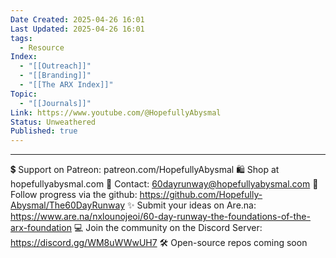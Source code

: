 ```yaml
---
Date Created: 2025-04-26 16:01
Last Updated: 2025-04-26 16:01
tags:
  - Resource
Index:
  - "[[Outreach]]"
  - "[[Branding]]"
  - "[[The ARX Index]]"
Topic:
  - "[[Journals]]"
Link: https://www.youtube.com/@HopefullyAbysmal
Status: Unweathered
Published: true
---
```

---

💲 Support on Patreon: patreon.com/HopefullyAbysmal 
🛍️ Shop at hopefullyabysmal.com 
💌 Contact: 60dayrunway@hopefullyabysmal.com 
🧭 Follow progress via the github: https://github.com/Hopefully-Abysmal/The60DayRunway 
✨ Submit your ideas on Are.na: https://www.are.na/nxlounojeoi/60-day-runway-the-foundations-of-the-arx-foundation 
💻 Join the community on the Discord Server: https://discord.gg/WM8uWWwUH7 
🛠️ Open-source repos coming soon